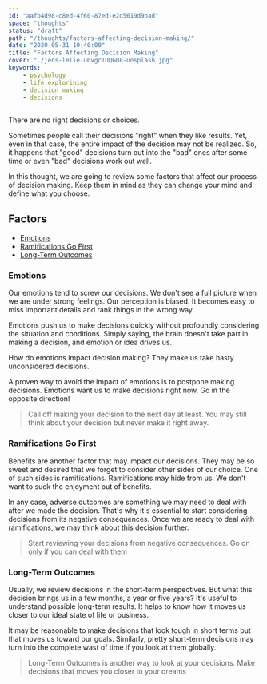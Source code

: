 ```yaml
---
id: "aafb4d98-c8ed-4f60-87ed-e2d5619d9bad"
space: "thoughts"
status: "draft"
path: "/thoughts/factors-affecting-decision-making/"
date: "2020-05-31 10:40:00"
title: "Factors Affecting Decision Making"
cover: "./jens-lelie-u0vgcIOQG08-unsplash.jpg"
keywords:
    - psychology
    - life explorining
    - decision making
    - decisions
---
```


There are no right decisions or choices.

Sometimes people call their decisions "right" when they like results. Yet, even in that case, the entire impact of the decision may not be realized. So, it happens that "good" decisions turn out into the "bad" ones after some time or even "bad" decisions work out well.

In this thought, we are going to review some factors that affect our process of decision making. Keep them in mind as they can change your mind and define what you choose.

## Factors

- [Emotions](#emotions)
- [Ramifications Go First](#ramifications-go-first)
- [Long-Term Outcomes](#long-term-outcomes)

<h3 id="emotions">Emotions</h3>

Our emotions tend to screw our decisions. We don't see a full picture when we are under strong feelings. Our perception is biased. It becomes easy to miss important details and rank things in the wrong way.

Emotions push us to make decisions quickly without profoundly considering the situation and conditions. Simply saying, the brain doesn't take part in making a decision, and emotion or idea drives us.

How do emotions impact decision making? They make us take hasty unconsidered decisions.

A proven way to avoid the impact of emotions is to postpone making decisions. Emotions want us to make decisions right now. Go in the opposite direction!
<blockquote>Call off making your decision to the next day at least. You may still think about your decision but never make it right away.</blockquote>

<h3 id="ramifications-go-first">Ramifications Go First</h3>

Benefits are another factor that may impact our decisions. They may be so sweet and desired that we forget to consider other sides of our choice. One of such sides is ramifications. Ramifications may hide from us. We don't want to suck the enjoyment out of benefits.

In any case, adverse outcomes are something we may need to deal with after we made the decision. That's why it's essential to start considering decisions from its negative consequences. Once we are ready to deal with ramifications, we may think about this decision further.

<blockquote>Start reviewing your decisions from negative consequences. Go on only if you can deal with them</blockquote>

<h3 id="long-term-outcomes">Long-Term Outcomes</h3>

Usually, we review decisions in the short-term perspectives. But what this decision brings us in a few months, a year or five years? It's useful to understand possible long-term results. It helps to know how it moves us closer to our ideal state of life or business.

It may be reasonable to make decisions that look tough in short terms but that moves us toward our goals. Similarly, pretty short-term decisions may turn into the complete wast of time if you look at them globally.

<blockquote>Long-Term Outcomes is another way to look at your decisions. Make decisions that moves you closer to your dreams</blockquote>